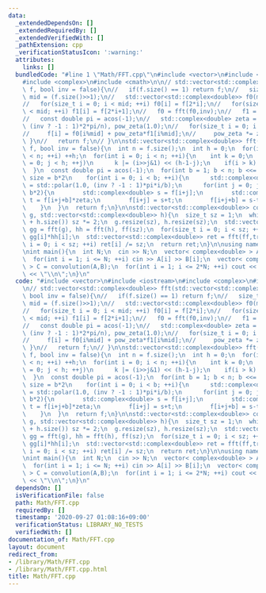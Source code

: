 ```yaml
---
data:
  _extendedDependsOn: []
  _extendedRequiredBy: []
  _extendedVerifiedWith: []
  _pathExtension: cpp
  _verificationStatusIcon: ':warning:'
  attributes:
    links: []
  bundledCode: "#line 1 \"Math/FFT.cpp\"\n#include <vector>\n#include <iostream>\n\
    #include <complex>\n#include <cmath>\n\n// std::vector<std::complex<double>> fft(std::vector<std::complex<double>>\
    \ f, bool inv = false){\n//   if(f.size() == 1) return f;\n//   size_t n = f.size(),\
    \ mid = (f.size()>>1);\n//   std::vector<std::complex<double>> f0(mid), f1(mid);\n\
    //   for(size_t i = 0; i < mid; ++i) f0[i] = f[2*i];\n//   for(size_t i = 0; i\
    \ < mid; ++i) f1[i] = f[2*i+1];\n//   f0 = fft(f0,inv);\n//   f1 = fft(f1,inv);\n\
    //   const double pi = acos(-1);\n//   std::complex<double> zeta = std::polar(1.0,\
    \ (inv ? -1 : 1)*2*pi/n), pow_zeta(1.0);\n//   for(size_t i = 0; i < n; ++i){\n\
    //     f[i] = f0[i%mid] + pow_zeta*f1[i%mid];\n//     pow_zeta *= zeta;\n//  \
    \ }\n//   return f;\n// }\n\nstd::vector<std::complex<double>> fft(std::vector<std::complex<double>>\
    \ f, bool inv = false){\n  int n = f.size();\n  int h = 0;\n  for(int i = 0; (1<<i)\
    \ < n; ++i) ++h;\n  for(int i = 0; i < n; ++i){\n    int k = 0;\n    for(int j\
    \ = 0; j < h; ++j)\n      k |= (i>>j&1) << (h-1-j);\n    if(i > k) std::swap(f[i],f[k]);\n\
    \  }\n  const double pi = acos(-1);\n  for(int b = 1; b < n; b <<= 1){ // block\
    \ size = b*2\n    for(int i = 0; i < b; ++i){\n      std::complex<double> zeta\
    \ = std::polar(1.0, (inv ? -1 : 1)*pi*i/b);\n      for(int j = 0; j < n; j +=\
    \ b*2){\n        std::complex<double> s = f[i+j];\n        std::complex<double>\
    \ t = f[i+j+b]*zeta;\n        f[i+j] = s+t;\n        f[i+j+b] = s-t;\n      }\n\
    \    }\n  }\n  return f;\n}\n\nstd::vector<std::complex<double>> convolution(std::vector<std::complex<double>>\
    \ g, std::vector<std::complex<double>> h){\n  size_t sz = 1;\n  while(sz <= g.size()\
    \ + h.size()) sz *= 2;\n  g.resize(sz), h.resize(sz);\n  std::vector<std::complex<double>>\
    \ gg = fft(g), hh = fft(h), ff(sz);\n  for(size_t i = 0; i < sz; ++i) ff[i] =\
    \ gg[i]*hh[i];\n  std::vector<std::complex<double>> ret = fft(ff,true);\n  for(size_t\
    \ i = 0; i < sz; ++i) ret[i] /= sz;\n  return ret;\n}\n\nusing namespace std;\n\
    \nint main(){\n  int N;\n  cin >> N;\n  vector< complex<double> > A(N+1), B(N+1);\n\
    \  for(int i = 1; i <= N; ++i) cin >> A[i] >> B[i];\n  vector< complex<double>\
    \ > C = convolution(A,B);\n  for(int i = 1; i <= 2*N; ++i) cout << (int)round(C[i].real())\
    \ << \"\\n\";\n}\n"
  code: "#include <vector>\n#include <iostream>\n#include <complex>\n#include <cmath>\n\
    \n// std::vector<std::complex<double>> fft(std::vector<std::complex<double>> f,\
    \ bool inv = false){\n//   if(f.size() == 1) return f;\n//   size_t n = f.size(),\
    \ mid = (f.size()>>1);\n//   std::vector<std::complex<double>> f0(mid), f1(mid);\n\
    //   for(size_t i = 0; i < mid; ++i) f0[i] = f[2*i];\n//   for(size_t i = 0; i\
    \ < mid; ++i) f1[i] = f[2*i+1];\n//   f0 = fft(f0,inv);\n//   f1 = fft(f1,inv);\n\
    //   const double pi = acos(-1);\n//   std::complex<double> zeta = std::polar(1.0,\
    \ (inv ? -1 : 1)*2*pi/n), pow_zeta(1.0);\n//   for(size_t i = 0; i < n; ++i){\n\
    //     f[i] = f0[i%mid] + pow_zeta*f1[i%mid];\n//     pow_zeta *= zeta;\n//  \
    \ }\n//   return f;\n// }\n\nstd::vector<std::complex<double>> fft(std::vector<std::complex<double>>\
    \ f, bool inv = false){\n  int n = f.size();\n  int h = 0;\n  for(int i = 0; (1<<i)\
    \ < n; ++i) ++h;\n  for(int i = 0; i < n; ++i){\n    int k = 0;\n    for(int j\
    \ = 0; j < h; ++j)\n      k |= (i>>j&1) << (h-1-j);\n    if(i > k) std::swap(f[i],f[k]);\n\
    \  }\n  const double pi = acos(-1);\n  for(int b = 1; b < n; b <<= 1){ // block\
    \ size = b*2\n    for(int i = 0; i < b; ++i){\n      std::complex<double> zeta\
    \ = std::polar(1.0, (inv ? -1 : 1)*pi*i/b);\n      for(int j = 0; j < n; j +=\
    \ b*2){\n        std::complex<double> s = f[i+j];\n        std::complex<double>\
    \ t = f[i+j+b]*zeta;\n        f[i+j] = s+t;\n        f[i+j+b] = s-t;\n      }\n\
    \    }\n  }\n  return f;\n}\n\nstd::vector<std::complex<double>> convolution(std::vector<std::complex<double>>\
    \ g, std::vector<std::complex<double>> h){\n  size_t sz = 1;\n  while(sz <= g.size()\
    \ + h.size()) sz *= 2;\n  g.resize(sz), h.resize(sz);\n  std::vector<std::complex<double>>\
    \ gg = fft(g), hh = fft(h), ff(sz);\n  for(size_t i = 0; i < sz; ++i) ff[i] =\
    \ gg[i]*hh[i];\n  std::vector<std::complex<double>> ret = fft(ff,true);\n  for(size_t\
    \ i = 0; i < sz; ++i) ret[i] /= sz;\n  return ret;\n}\n\nusing namespace std;\n\
    \nint main(){\n  int N;\n  cin >> N;\n  vector< complex<double> > A(N+1), B(N+1);\n\
    \  for(int i = 1; i <= N; ++i) cin >> A[i] >> B[i];\n  vector< complex<double>\
    \ > C = convolution(A,B);\n  for(int i = 1; i <= 2*N; ++i) cout << (int)round(C[i].real())\
    \ << \"\\n\";\n}\n"
  dependsOn: []
  isVerificationFile: false
  path: Math/FFT.cpp
  requiredBy: []
  timestamp: '2020-09-27 01:08:16+09:00'
  verificationStatus: LIBRARY_NO_TESTS
  verifiedWith: []
documentation_of: Math/FFT.cpp
layout: document
redirect_from:
- /library/Math/FFT.cpp
- /library/Math/FFT.cpp.html
title: Math/FFT.cpp
---
```


